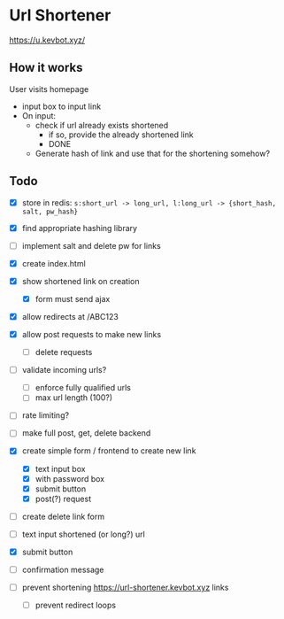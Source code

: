 # Url Shortener

https://u.kevbot.xyz/

## How it works

User visits homepage

- input box to input link
- On input:
  - check if url already exists shortened
    - if so, provide the already shortened link
    - DONE
  - Generate hash of link and use that for the shortening somehow?

## Todo

- [x] store in redis: `s:short_url -> long_url, l:long_url -> {short_hash, salt, pw_hash}`
- [x] find appropriate hashing library
- [ ] implement salt and delete pw for links
- [x] create index.html
- [x] show shortened link on creation
  - [x] form must send ajax
- [x] allow redirects at /ABC123
- [x] allow post requests to make new links
  - [ ] delete requests
- [ ] validate incoming urls?
  - [ ] enforce fully qualified urls
  - [ ] max url length (100?)
- [ ] rate limiting?
- [ ] make full post, get, delete backend
- [x] create simple form / frontend to create new link
  - [x] text input box
  - [x] with password box
  - [x] submit button
  - [x] post(?) request
- [ ] create delete link form
- [ ] text input shortened (or long?) url
- [x] submit button
- [ ] confirmation message

- [ ] prevent shortening https://url-shortener.kevbot.xyz links
  - [ ] prevent redirect loops
